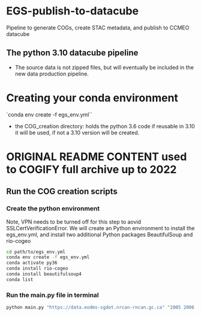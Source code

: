 # EGS-publish-to-datacube
Pipeline to generate COGs, create STAC metadata, and publish to CCMEO datacube
## The python 3.10 datacube pipeline 
 - The source data is not zipped files, but will eventually be included in the new data production pipeline.
 # Creating your conda environment
 `conda env create -f egs_env.yml``

 - the COG_creation directory: holds the python 3.6 code
if reusable in 3.10 it will be used, if not a 3.10 version will be created.

# ORIGINAL README CONTENT used to COGIFY full archive up to 2022
## Run the COG creation scripts  
### Create the python environment  
Note, VPN needs to be turned off for this step to aovid SSLCertVerificationError. 
We will create an Python environment to install the egs_env.yml, and install two additional Python packages BeautifulSoup and rio-cogeo 
```bash
cd path/to/egs_env.yml
conda env create -f egs_env.yml
conda activate py36
conda install rio-cogeo
conda install beautifulsoup4
conda list 
```

### Run the main.py file in terminal 
```bash
python main.py "https://data.eodms-sgdot.nrcan-rncan.gc.ca" "2005 2006 2007" "RiverIce" "nrcan-egs-product-archive" "Datacube/RiverIce/" "zip_test" "EPSG:3978" 5 5
```
